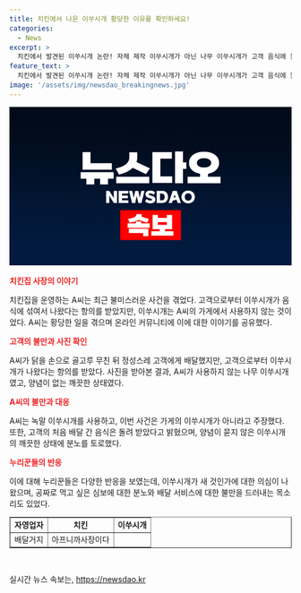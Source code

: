 ```yaml
---
title: 치킨에서 나온 이쑤시개 황당한 이유를 확인하세요!
categories:
  - News
excerpt: >
  치킨에서 발견된 이쑤시개 논란! 자체 제작 이쑤시개가 아닌 나무 이쑤시개가 고객 음식에 들어가 충격을 주었다. 고객의 항의에도 불구하고 제조과정이 담긴 CCTV 확인해도 정상으로, 노력이 묻어나지 않았다. 누리꾼들은 분노하여 이쑤시개가 너무 새것이라며 함께 분노하고 있다. #자영업자 #치킨 #이쑤시개 #분노 #반응
feature_text: >
  치킨에서 발견된 이쑤시개 논란! 자체 제작 이쑤시개가 아닌 나무 이쑤시개가 고객 음식에 들어가 충격을 주었다. 고객의 항의에도 불구하고 제조과정이 담긴 CCTV 확인해도 정상으로, 노력이 묻어나지 않았다. 누리꾼들은 분노하여 이쑤시개가 너무 새것이라며 함께 분노하고 있다. #자영업자 #치킨 #이쑤시개 #분노 #반응
image: '/assets/img/newsdao_breakingnews.jpg'
---
```


<p><img src="/assets/img/newsdao_breakingnews.jpg" alt="bookingtag 속보" /></p>

<p><b><span style="color: #ee2323;">치킨집 사장의 이야기</span></b></p>

<p data-ke-size="size16">치킨집을 운영하는 A씨는 최근 불미스러운 사건을 겪었다. 고객으로부터 이쑤시개가 음식에 섞여서 나왔다는 항의를 받았지만, 이쑤시개는 A씨의 가게에서 사용하지 않는 것이었다. A씨는 황당한 일을 겪으며 온라인 커뮤니티에 이에 대한 이야기를 공유했다.</p>

<p><b><span style="color: #ee2323;">고객의 불만과 사진 확인</span></b></p>

<p data-ke-size="size16">A씨가 닭을 손으로 골고루 무친 뒤 정성스레 고객에게 배달했지만, 고객으로부터 이쑤시개가 나왔다는 항의를 받았다. 사진을 받아본 결과, A씨가 사용하지 않는 나무 이쑤시개였고, 양념이 없는 깨끗한 상태였다.</p>

<p><b><span style="color: #ee2323;">A씨의 불만과 대응</span></b></p>

<p data-ke-size="size16">A씨는 녹말 이쑤시개를 사용하고, 이번 사건은 가게의 이쑤시개가 아니라고 주장했다. 또한, 고객의 처음 배달 간 음식은 돌려 받았다고 밝혔으며, 양념이 묻지 않은 이쑤시개의 깨끗한 상태에 분노를 토로했다.</p>

<p><b><span style="color: #ee2323;">누리꾼들의 반응</span></b></p>

<p data-ke-size="size16">이에 대해 누리꾼들은 다양한 반응을 보였는데, 이쑤시개가 새 것인가에 대한 의심이 나왔으며, 공짜로 먹고 싶은 심보에 대한 분노와 배달 서비스에 대한 불만을 드러내는 목소리도 있었다.</p>

<table style="width: 100%;" border="1">
<tbody>
<tr>
<td style="text-align: center; height: 17px;"><b>자영업자</b></td>
<td style="text-align: center; height: 17px;"><b>치킨</b></td>
<td style="text-align: center; height: 17px;"><b>이쑤시개</b></td>
</tr>
<tr>
<td style="text-align: center; height: 17px;">배달거지</td>
<td style="text-align: center; height: 17px;">아프니까사장이다</td>
<td style="text-align: center; height: 17px;">&nbsp;</td>
</tr>
</tbody>
</table>

<p data-ke-size="size16">&nbsp;</p>
실시간 뉴스 속보는, <a href="https://newsdao.kr" rel="dofollow">https://newsdao.kr</a>


